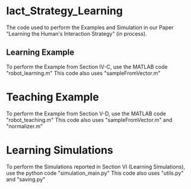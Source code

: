# Iact_Strategy_Learning

The code used to perform the Examples and Simulation in our Paper "Learning the Human's Interaction Strategy" (in process).

## Learning Example

To perform the Example from Section IV-C, use the MATLAB code "robot_learning.m"
This code also uses "sampleFromVector.m"

# Teaching Example

To perform the Example from Section V-D, use the MATLAB code "robot_teaching.m"
This code also uses "sampleFromVector.m" and "normalizer.m"

# Learning Simulations

To perform the Simulations reported in Section VI (Learning Simulations), use the python code "simulation_main.py"
This code also uses "utils.py" and "saving.py"
